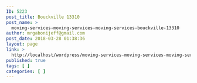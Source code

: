 ```yaml
---
ID: 5223
post_title: Bouckville 13310
post_name: >
  moving-services-moving-services-moving-services-bouckville-13310
author: mrgabonijeff@gmail.com
post_date: 2018-03-28 01:38:36
layout: page
link: >
  http://localhost/wordpress/moving-services-moving-services-moving-services-bouckville-13310/
published: true
tags: [ ]
categories: [ ]
---
```

